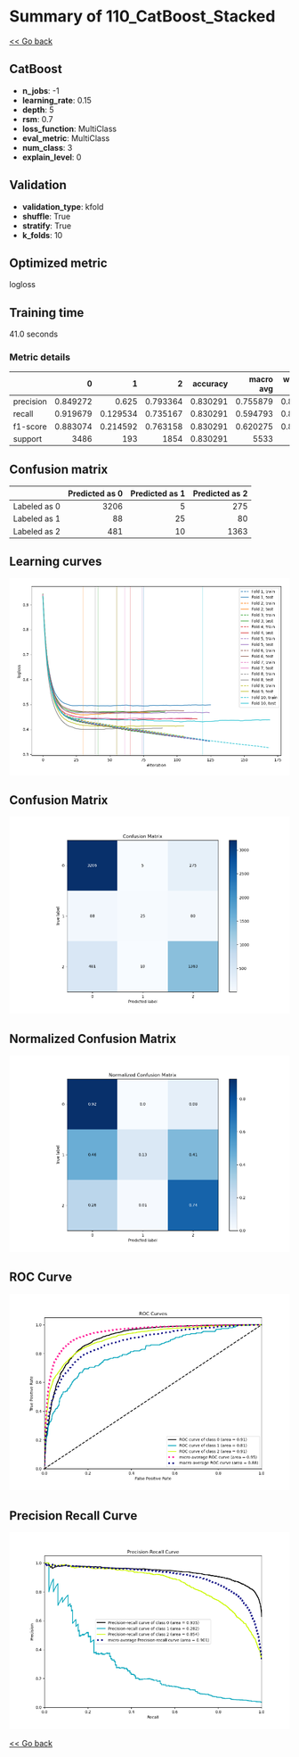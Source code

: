# Summary of 110_CatBoost_Stacked

[<< Go back](../README.md)


## CatBoost
- **n_jobs**: -1
- **learning_rate**: 0.15
- **depth**: 5
- **rsm**: 0.7
- **loss_function**: MultiClass
- **eval_metric**: MultiClass
- **num_class**: 3
- **explain_level**: 0

## Validation
 - **validation_type**: kfold
 - **shuffle**: True
 - **stratify**: True
 - **k_folds**: 10

## Optimized metric
logloss

## Training time

41.0 seconds

### Metric details
|           |           0 |          1 |           2 |   accuracy |   macro avg |   weighted avg |   logloss |
|:----------|------------:|-----------:|------------:|-----------:|------------:|---------------:|----------:|
| precision |    0.849272 |   0.625    |    0.793364 |   0.830291 |    0.755879 |       0.822715 |  0.447594 |
| recall    |    0.919679 |   0.129534 |    0.735167 |   0.830291 |    0.594793 |       0.830291 |  0.447594 |
| f1-score  |    0.883074 |   0.214592 |    0.763158 |   0.830291 |    0.620275 |       0.819575 |  0.447594 |
| support   | 3486        | 193        | 1854        |   0.830291 | 5533        |    5533        |  0.447594 |


## Confusion matrix
|              |   Predicted as 0 |   Predicted as 1 |   Predicted as 2 |
|:-------------|-----------------:|-----------------:|-----------------:|
| Labeled as 0 |             3206 |                5 |              275 |
| Labeled as 1 |               88 |               25 |               80 |
| Labeled as 2 |              481 |               10 |             1363 |

## Learning curves
![Learning curves](learning_curves.png)
## Confusion Matrix

![Confusion Matrix](confusion_matrix.png)


## Normalized Confusion Matrix

![Normalized Confusion Matrix](confusion_matrix_normalized.png)


## ROC Curve

![ROC Curve](roc_curve.png)


## Precision Recall Curve

![Precision Recall Curve](precision_recall_curve.png)



[<< Go back](../README.md)
